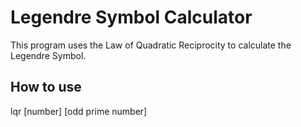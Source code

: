 # Legendre Symbol Calculator  
This program uses the Law of Quadratic Reciprocity to calculate the Legendre Symbol.  

## How to use  
lqr [number] [odd prime number]  
